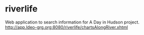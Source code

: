 # riverlife
Web application to search information for A Day in Hudson project.
http://app.ldeo-grg.org:8080/riverlife/chartsAlongRiver.xhtml
